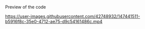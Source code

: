 Preview of the code

https://user-images.githubusercontent.com/42748932/147441511-b5916f8c-35e0-4712-ae75-d9c54161486c.mp4

